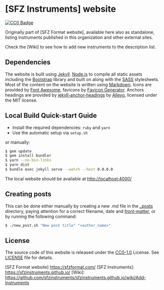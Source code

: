 # [SFZ Instruments] website

[![CC0 Badge]][CC0-1.0]

Originally part of [SFZ Format website], available here also as standalone,
listing instruments published in this organization and other external sites.

Check the [Wiki] to see how to add new instruments to the description list.

## Dependencies

The website is built using [Jekyll]. [Node.js] to compile
all static assets including the [Bootstrap] library and built on
along with the [SASS] stylesheets. Most of the content on the website is
written using [Markdown].
Icons are provided by [Font Awesome], favicons by [Favicon Generator].
Anchors headings are provided by [jekyll-anchor-headings] by [Alleyo],
licensed under the MIT license.

## Local Build Quick-start Guide

- Install the required dependencies: `ruby` and `yarn`
- Use the automatic setup via `setup.sh`

or manually:

```bash
$ gem update
$ gem install bundler
$ yarn --no-bin-links
$ yarn dist
$ bundle exec jekyll serve --watch --host 0.0.0.0
```

The local website should be available at <http://localhost:4000/>

## Creating posts

This can be done either manually by creating a new .md file
in the [_posts] directory, paying attention for a correct filename, date and
[front-matter], or by running the following command:

```bash
$ ./new_post.sh "New post title" "<author_name>"
```

## License

The source code of this website is released under the [CC0-1.0] License.
See [LICENSE] file for details.

[Alleyo]:                 https://pure-liquid.allejo.org/
[Bootstrap]:              http://getbootstrap.com/
[Favicon Generator]:      https://realfavicongenerator.net/
[Font Awesome]:           http://fontawesome.io/
[front-matter]:           https://jekyllrb.com/docs/front-matter/
[Jekyll]:                 http://jekyllrb.com/
[jekyll-anchor-headings]: https://github.com/allejo/jekyll-anchor-headings/
[Markdown]:               https://daringfireball.net/projects/markdown/
[Node.js]:                http://nodejs.org/
[_posts]:                 https://github.com/sfzinstruments/sfzinstruments.github.io/tree/source/_posts/
[SASS]:                   https://sass-lang.com/
[SFZ Format website]      https://sfzformat.com/
[SFZ Instruments]:        https://sfzinstruments.github.io/
[Wiki]:                   https://github.com/sfzinstruments/sfzinstruments.github.io/wiki/Add-Instruments

[LICENSE]:   LICENSE
[CC0 Badge]: https://badgen.net/badge/license/CC0/orange
[CC0-1.0]:   https://creativecommons.org/publicdomain/zero/1.0/
